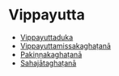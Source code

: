 

# Vippayutta

* [Vippayuttaduka](Vippayutta/Vippayuttaduka.md)
* [Vippayuttamissakaghaṭanā](Vippayutta/Vippayuttamissakaghatana.md)
* [Pakiṇṇakaghaṭanā](Vippayutta/Pakinnakaghatana.md)
* [Sahajātaghaṭanā](Vippayutta/Sahajataghatana.md)



